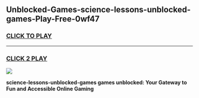 
## Unblocked-Games-science-lessons-unblocked-games-Play-Free-0wf47
<h3>
<a href="https://premium76.site?title=science-lessons-unblocked-games&ref=21A">CLICK TO PLAY</a></h3>
<hr>

<h3>
<a href="https://premium76.site?title=science-lessons-unblocked-games&ref=21A">CLICK 2 PLAY</a>
  
</h3>

<a href="https://premium76.site?title=science-lessons-unblocked-games&ref=21A"><img src="https://clearcache.store/games.png"></a>


**science-lessons-unblocked-games games unblocked: Your Gateway to Fun and Accessible Online Gaming**
